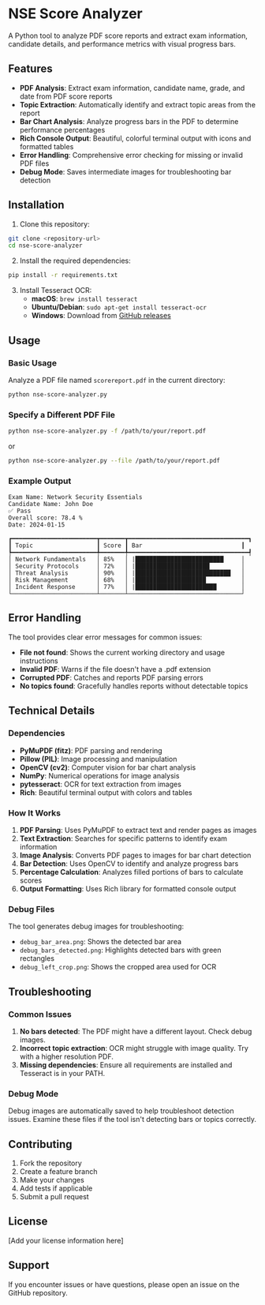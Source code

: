 # NSE Score Analyzer

A Python tool to analyze PDF score reports and extract exam information, candidate details, and performance metrics with visual progress bars.

## Features

- **PDF Analysis**: Extract exam information, candidate name, grade, and date from PDF score reports
- **Topic Extraction**: Automatically identify and extract topic areas from the report
- **Bar Chart Analysis**: Analyze progress bars in the PDF to determine performance percentages
- **Rich Console Output**: Beautiful, colorful terminal output with icons and formatted tables
- **Error Handling**: Comprehensive error checking for missing or invalid PDF files
- **Debug Mode**: Saves intermediate images for troubleshooting bar detection

## Installation

1. Clone this repository:
```bash
git clone <repository-url>
cd nse-score-analyzer
```

2. Install the required dependencies:
```bash
pip install -r requirements.txt
```

3. Install Tesseract OCR:
   - **macOS**: `brew install tesseract`
   - **Ubuntu/Debian**: `sudo apt-get install tesseract-ocr`
   - **Windows**: Download from [GitHub releases](https://github.com/UB-Mannheim/tesseract/wiki)

## Usage

### Basic Usage

Analyze a PDF file named `scorereport.pdf` in the current directory:
```bash
python nse-score-analyzer.py
```

### Specify a Different PDF File

```bash
python nse-score-analyzer.py -f /path/to/your/report.pdf
```

or

```bash
python nse-score-analyzer.py --file /path/to/your/report.pdf
```

### Example Output

```
Exam Name: Network Security Essentials
Candidate Name: John Doe
✅ Pass
Overall score: 78.4 %
Date: 2024-01-15

┏━━━━━━━━━━━━━━━━━━━━━━━━┳━━━━━━━┳━━━━━━━━━━━━━━━━━━━━━━━━━━━━━━━━━━┓
┃ Topic                  ┃ Score ┃ Bar                            ┃
┡━━━━━━━━━━━━━━━━━━━━━━━━╇━━━━━━━╇━━━━━━━━━━━━━━━━━━━━━━━━━━━━━━━━━━┩
│ Network Fundamentals   │ 85%   │ |█████████████████████████     │
│ Security Protocols     │ 72%   │ |█████████████████████         │
│ Threat Analysis        │ 90%   │ |███████████████████████████   │
│ Risk Management        │ 68%   │ |████████████████████          │
│ Incident Response      │ 77%   │ |███████████████████████       │
└────────────────────────┴───────┴────────────────────────────────┘
```

## Error Handling

The tool provides clear error messages for common issues:

- **File not found**: Shows the current working directory and usage instructions
- **Invalid PDF**: Warns if the file doesn't have a .pdf extension
- **Corrupted PDF**: Catches and reports PDF parsing errors
- **No topics found**: Gracefully handles reports without detectable topics

## Technical Details

### Dependencies

- **PyMuPDF (fitz)**: PDF parsing and rendering
- **Pillow (PIL)**: Image processing and manipulation
- **OpenCV (cv2)**: Computer vision for bar chart analysis
- **NumPy**: Numerical operations for image analysis
- **pytesseract**: OCR for text extraction from images
- **Rich**: Beautiful terminal output with colors and tables

### How It Works

1. **PDF Parsing**: Uses PyMuPDF to extract text and render pages as images
2. **Text Extraction**: Searches for specific patterns to identify exam information
3. **Image Analysis**: Converts PDF pages to images for bar chart detection
4. **Bar Detection**: Uses OpenCV to identify and analyze progress bars
5. **Percentage Calculation**: Analyzes filled portions of bars to calculate scores
6. **Output Formatting**: Uses Rich library for formatted console output

### Debug Files

The tool generates debug images for troubleshooting:
- `debug_bar_area.png`: Shows the detected bar area
- `debug_bars_detected.png`: Highlights detected bars with green rectangles
- `debug_left_crop.png`: Shows the cropped area used for OCR

## Troubleshooting

### Common Issues

1. **No bars detected**: The PDF might have a different layout. Check debug images.
2. **Incorrect topic extraction**: OCR might struggle with image quality. Try with a higher resolution PDF.
3. **Missing dependencies**: Ensure all requirements are installed and Tesseract is in your PATH.

### Debug Mode

Debug images are automatically saved to help troubleshoot detection issues. Examine these files if the tool isn't detecting bars or topics correctly.

## Contributing

1. Fork the repository
2. Create a feature branch
3. Make your changes
4. Add tests if applicable
5. Submit a pull request

## License

[Add your license information here]

## Support

If you encounter issues or have questions, please open an issue on the GitHub repository.